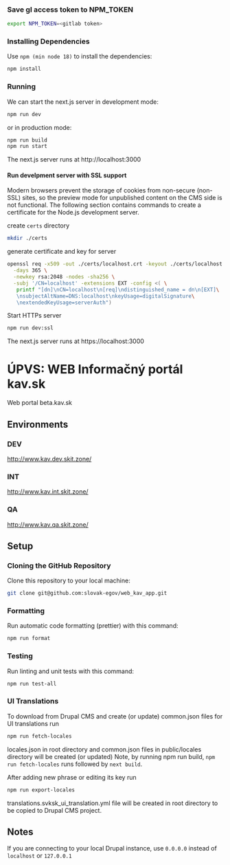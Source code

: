 
### Save gl access token to NPM_TOKEN

```bash
export NPM_TOKEN=<gitlab token>
```

### Installing Dependencies

Use `npm (min node 18)` to install the dependencies:

```bash
npm install
```
### Running

We can start the next.js server in development mode:

```bash
npm run dev
```

or in production mode:
```bash
npm run build
npm run start
```

The next.js server runs at http://localhost:3000

#### Run develpment server with SSL support

Modern browsers prevent the storage of cookies from non-secure (non-SSL) sites, so the preview mode for unpublished content on the CMS side is not functional. The following section contains commands to create a certificate for the Node.js development server.

create `certs` directory
```bash
mkdir ./certs
```

generate certificate and key for server
```bash
openssl req -x509 -out ./certs/localhost.crt -keyout ./certs/localhost.key \
  -days 365 \
  -newkey rsa:2048 -nodes -sha256 \
  -subj '/CN=localhost' -extensions EXT -config <( \
   printf "[dn]\nCN=localhost\n[req]\ndistinguished_name = dn\n[EXT]\
   \nsubjectAltName=DNS:localhost\nkeyUsage=digitalSignature\
   \nextendedKeyUsage=serverAuth")
```

Start HTTPs server

```bash
npm run dev:ssl
```

The next.js server runs at https://localhost:3000

# ÚPVS: WEB Informačný portál kav.sk

Web portal beta.kav.sk

## Environments

### DEV
http://www.kav.dev.skit.zone/

### INT
http://www.kav.int.skit.zone/

### QA
http://www.kav.qa.skit.zone/


## Setup

### Cloning the GitHub Repository

Clone this repository to your local machine:

```bash
git clone git@github.com:slovak-egov/web_kav_app.git
```

### Formatting

Run automatic code formatting (prettier) with this command:

```bash
npm run format
```

### Testing

Run linting and unit tests with this command:

```bash
npm run test-all
```

### UI Translations

To download from Drupal CMS and create (or update) common.json files for UI translations run

```bash
npm run fetch-locales
```
locales.json in root directory and common.json files in public/locales directory will be created (or updated)
Note, by running npm run build, ``npm run fetch-locales`` runs followed by ``next build``.

After adding new phrase or editing its key run

```bash
npm run export-locales
```
translations.svksk_ui_translation.yml file will be created in root directory to be copied to Drupal CMS project.


## Notes

If you are connecting to your local Drupal instance, use ``0.0.0.0`` instead of ``localhost`` or ``127.0.0.1``
